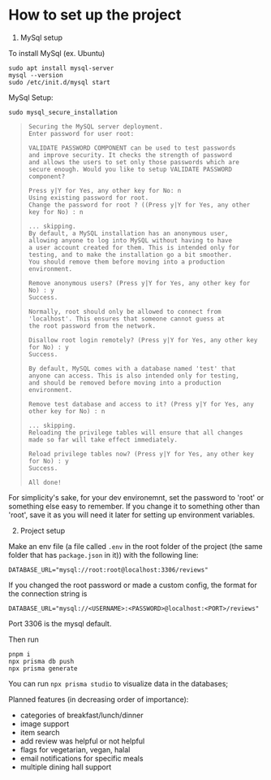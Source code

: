 # How to set up the project

1. MySql setup

To install MySql (ex. Ubuntu)

```
sudo apt install mysql-server
mysql --version
sudo /etc/init.d/mysql start
```

MySql Setup:

```
sudo mysql_secure_installation
```

> ```
> Securing the MySQL server deployment.
> Enter password for user root:
>
> VALIDATE PASSWORD COMPONENT can be used to test passwords
> and improve security. It checks the strength of password
> and allows the users to set only those passwords which are
> secure enough. Would you like to setup VALIDATE PASSWORD component?
>
> Press y|Y for Yes, any other key for No: n
> Using existing password for root.
> Change the password for root ? ((Press y|Y for Yes, any other key for No) : n
>
> ... skipping.
> By default, a MySQL installation has an anonymous user,
> allowing anyone to log into MySQL without having to have
> a user account created for them. This is intended only for
> testing, and to make the installation go a bit smoother.
> You should remove them before moving into a production
> environment.
>
> Remove anonymous users? (Press y|Y for Yes, any other key for No) : y
> Success.
>
> Normally, root should only be allowed to connect from
> 'localhost'. This ensures that someone cannot guess at
> the root password from the network.
>
> Disallow root login remotely? (Press y|Y for Yes, any other key for No) : y
> Success.
>
> By default, MySQL comes with a database named 'test' that
> anyone can access. This is also intended only for testing,
> and should be removed before moving into a production
> environment.
>
> Remove test database and access to it? (Press y|Y for Yes, any other key for No) : n
>
> ... skipping.
> Reloading the privilege tables will ensure that all changes
> made so far will take effect immediately.
>
> Reload privilege tables now? (Press y|Y for Yes, any other key for No) : y
> Success.
>
> All done!
> ```

For simplicity's sake, for your dev environemnt, set the password to 'root' or something else easy to remember. If you change it to something other than 'root', save it as you will need it later for setting up environment variables.

2. Project setup

Make an env file (a file called `.env` in the root folder of the project (the same folder that has `package.json` in it)) with the following line:

```
DATABASE_URL="mysql://root:root@localhost:3306/reviews"
```

If you changed the root password or made a custom config, the format for the connection string is

```
DATABASE_URL="mysql://<USERNAME>:<PASSWORD>@localhost:<PORT>/reviews"
```

Port 3306 is the mysql default.

Then run

```
pnpm i
npx prisma db push
npx prisma generate
```

You can run `npx prisma studio` to visualize data in the databases;

Planned features (in decreasing order of importance):

- categories of breakfast/lunch/dinner
- image support
- item search
- add review was helpful or not helpful
- flags for vegetarian, vegan, halal
- email notifications for specific meals
- multiple dining hall support
